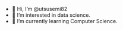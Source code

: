 - 👋 Hi, I’m @utsusemi82
- 👀 I’m interested in data science.
- 🌱 I’m currently learning Computer Science. 


<!---
utsusemi82/utsusemi82 is a ✨ special ✨ repository because its `README.md` (this file) appears on your GitHub profile.
You can click the Preview link to take a look at your changes.
--->
